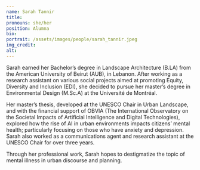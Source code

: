 ```yaml
---
name: Sarah Tannir
title:
pronouns: she/her
position: Alumna
bio:
portrait: /assets/images/people/sarah_tannir.jpeg
img_credit:
alt:
---
```

Sarah earned her Bachelor’s degree in Landscape Architecture (B.LA) from the American University of Beirut (AUB), in Lebanon. After working as a research assistant on various social projects aimed at promoting Equity, Diversity and Inclusion (EDI), she decided to pursue her master’s degree in Environmental Design (M.Sc.A) at the Université de Montréal. 

Her master’s thesis, developed at the UNESCO Chair in Urban Landscape, and with the financial support of OBVIA (The International Observatory on the Societal Impacts of Artificial Intelligence and Digital Technologies), explored how the rise of AI in urban environments impacts citizens’ mental health; particularly focusing on those who have anxiety and depression. Sarah also worked as a communications agent and research assistant at the UNESCO Chair for over three years. 
 
Through her professional work, Sarah hopes to destigmatize the topic of mental illness in urban discourse and planning.
